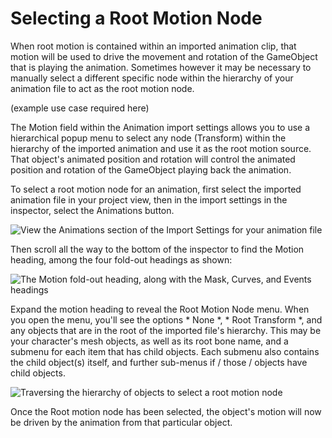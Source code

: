 Selecting a Root Motion Node
===================================================

When root motion is contained within an imported animation clip, that motion will be used to drive the movement and rotation of the GameObject that is playing the animation. Sometimes however it may be necessary to manually select a different specific node within the hierarchy of your animation file to act as the root motion node.

(example use case required here)

The Motion field within the Animation import settings allows you to use a hierarchical popup menu to select any node (Transform) within the hierarchy of the imported animation and use it as the root motion source. That object's animated position and rotation will control the animated position and rotation of the GameObject playing back the animation.

To select a root motion node for an animation, first select the imported animation file in your project view, then in the import settings in the inspector, select the Animations button.

![View the Animations section of the Import Settings for your animation file](../uploads/Main/FBXImporterInspectorAnimationsSection.png) 

Then scroll all the way to the bottom of the inspector to find the Motion heading, among the four fold-out headings as shown:

![The Motion fold-out heading, along with the Mask, Curves, and Events headings](../uploads/Main/AnimationInspectorMasksCurvesEventsMotion.png) 

Expand the motion heading to reveal the Root Motion Node menu. When you open the menu, you'll see the options * None *, * Root Transform *, and any objects that are in the root of the imported file's hierarchy. This may be your character's mesh objects, as well as its root bone name, and a submenu for each item that has child objects. Each submenu also contains the child object(s) itself, and further sub-menus if / those / objects have child objects.

![Traversing the hierarchy of objects to select a root motion node](../uploads/Main/AnimationInspectorRootNodeSelectionMenu.png) 

Once the Root motion node has been selected, the object's motion will now be driven by the animation from that particular object.


